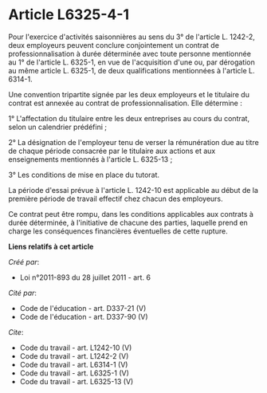 # Article L6325-4-1

Pour l'exercice d'activités saisonnières au sens du 3° de l'article L. 1242-2, deux employeurs peuvent conclure conjointement
un contrat de professionnalisation à durée déterminée avec toute personne mentionnée au 1° de l'article L. 6325-1, en vue de
l'acquisition d'une ou, par dérogation au même article L. 6325-1, de deux qualifications mentionnées à l'article L. 6314-1. 

Une convention tripartite signée par les deux employeurs et le titulaire du contrat est annexée au contrat de
professionnalisation. Elle détermine : 

1° L'affectation du titulaire entre les deux entreprises au cours du contrat, selon un calendrier prédéfini ; 

2° La désignation de l'employeur tenu de verser la rémunération due au titre de chaque période consacrée par le titulaire aux
actions et aux enseignements mentionnés à l'article L. 6325-13 ; 

3° Les conditions de mise en place du tutorat. 

La période d'essai prévue à l'article L. 1242-10 est applicable au début de la première période de travail effectif chez
chacun des employeurs. 

Ce contrat peut être rompu, dans les conditions applicables aux contrats à durée déterminée, à l'initiative de chacune des
parties, laquelle prend en charge les conséquences financières éventuelles de cette rupture.

**Liens relatifs à cet article**

_Créé par_:

  - Loi n°2011-893 du 28 juillet 2011 - art. 6

_Cité par_:

  - Code de l'éducation - art. D337-21 (V)
  - Code de l'éducation - art. D337-90 (V)

_Cite_:

  - Code du travail - art. L1242-10 (V)
  - Code du travail - art. L1242-2 (V)
  - Code du travail - art. L6314-1 (V)
  - Code du travail - art. L6325-1 (V)
  - Code du travail - art. L6325-13 (V)
